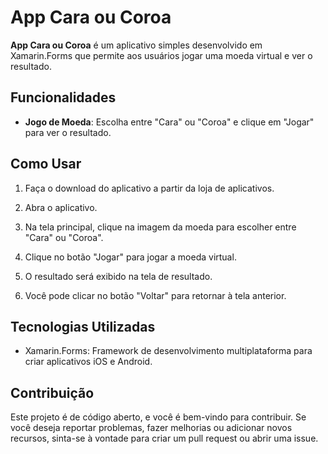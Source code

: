 # App Cara ou Coroa

**App Cara ou Coroa** é um aplicativo simples desenvolvido em Xamarin.Forms que permite aos usuários jogar uma moeda virtual e ver o resultado.

## Funcionalidades

- **Jogo de Moeda**: Escolha entre "Cara" ou "Coroa" e clique em "Jogar" para ver o resultado.

## Como Usar

1. Faça o download do aplicativo a partir da loja de aplicativos.

2. Abra o aplicativo.

3. Na tela principal, clique na imagem da moeda para escolher entre "Cara" ou "Coroa".

4. Clique no botão "Jogar" para jogar a moeda virtual.

5. O resultado será exibido na tela de resultado.

6. Você pode clicar no botão "Voltar" para retornar à tela anterior.

## Tecnologias Utilizadas

- Xamarin.Forms: Framework de desenvolvimento multiplataforma para criar aplicativos iOS e Android.

## Contribuição

Este projeto é de código aberto, e você é bem-vindo para contribuir. Se você deseja reportar problemas, fazer melhorias ou adicionar novos recursos, sinta-se à vontade para criar um pull request ou abrir uma issue.
